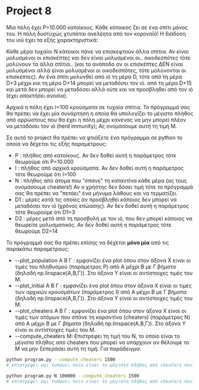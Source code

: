 # Project 8
<!-- https://github.com/kantale/python_lessons/blob/master/assignment_5.ipynb -->

Μία πόλη έχει P=10.000 κατοίκους.
Κάθε κάτοικος ζει σε ένα σπίτι μόνος του.
H πόλη δυστυχώς χτυπάται ανελέητα από τον κοροναϊό!
Η διάδοση του ιού έχει τα εξής χαρακτηριστικά:

Κάθε μέρα τυχαίοι N κάτοικοι πάνε να επισκεφτούν άλλα σπίτια. Αν είναι μολυσμένοι οι επισκέπτες και δεν είναι μολυσμένοι οι.. οικοδεσπότες τότε μολύνουν τα άλλα σπίτια.. (και το ανάποδο αν οι επισκέπτες ΔΕΝ είναι μολυσμένοι αλλά είναι μολυσμένοι οι οικοδεσπότες, τότε μολύνονται οι επισκέπτες). Αν ένα σπίτι μολυνθεί από ιό τη μέρα D, τότε από τη μέρα D+3 μέχρι και τη μέρα D+14 μπορεί να μεταδόσει τον ιό. από τη μέρα D+15 και μετά δεν μπορεί να μεταδόσει αλλά ούτε και να προσβληθεί από τον ιό (έχει αποκτήσει ανοσία). 

Αρχικά η πόλη έχει I=100 κρούσματα σε τυχαία σπίτια. To πρόγραμμά σας θα πρέπει να έχει μία συνάρτηση η οποία θα υπολογίζει το μέγιστο πλήθος από αρρώστους που θα έχει η πόλη μέχρι κανένας να μην μπορεί πλέον να μεταδόσει τον ιό (herd immunity); Ας ονομάσουμε αυτή τη τιμή Μ. 

Σε αυτό το project θα πρέπει να φτιάξετε ένα πρόγραμμα σε python το οποία να δέχεται τις εξής παραμέτρους:
* P : πλήθος από κατοίκους. Αν δεν δοθεί αυτή η παράμετρος τότε θεωρούμε ότι P=10.000
* I : πλήθος από αρχικά κρούσματα. Αν δεν δοθεί αυτή η παράμετρος τότε θεωρούμε ότι Ι=100
* Ν : πλήθος από άτομα που "σπάνε" τη καταντίνα κάθε μέρα (ας τους ονομάσουμε cheaters!) Αν ο χρήστης δεν δόσει τιμή τότε το πρόγραμμά σας θα πρέπει να "πετάει" ένα μήνυμα λάθους και να τερματίζει. 
* D1 : μέρες κατά τις οποίες αν προσβληθεί κάποιος δεν μπορεί να μεταδόσει τον ιό (χρόνος επώασης). Αν δεν δοθεί αυτή η παράμετρος τότε θεωρούμε ότι D1=3
* D2 : μέρες μετά από τη προσβολή με τον ιό, που δεν μπορεί κάποιος να θεωρείτε μολυσματικός. Αν δεν δοθεί αυτή η παράμετρος τότε θεωρούμε D2=14

Το πρόγραμμά σας θα πρέπει επίσης να δέχεται **μόνο μία** από τις παρακάτω παραμετρους:
* --plot_population A B Γ : εμφανίζει ένα plot όπου στον άξονα X είναι οι τιμές του πληθυσμού (παράμετρος P) από Α μέχρι Β με Γ βήματα (δηλαδή np.linspace(Α,Β,Γ)). Στο άξονα Y είναι οι αντίστοιχες τιμές του Μ.
* --plot_initial Α Β Γ  : εμφανίζει ένα plot όπου στον άξονα X είναι οι τιμές των αρχικών κρουσμάτων (παράμετρος I) από Α μέχρι Β με Γ βήματα (δηλαδή np.linspace(Α,Β,Γ)). Στο άξονα Y είναι οι αντίστοιχες τιμές του Μ.
* --plot_cheaters Α Β Γ : εμφανίζει ένα plot όπου στον άξονα X είναι οι τιμές των ατόμων που σπάνε τη καραντίνα (cheaters) (παράμετρος N) από Α μέχρι Β με Γ βήματα (δηλαδή np.linspace(Α,Β,Γ)). Στο άξονα Y είναι οι αντίστοιχες τιμές του Μ.
* --compute_cheaters Μ: Επιστρέφει τη τιμή του N, το οποίο είναι το μέγιστο πλήθος από cheaters που μπορεί να υπάρχουν αν θέλουμε το M να μην ξεπεράσει αυτή τη τιμή. Για παράδειγμα:

```bash
python program.py --compute_cheaters 1500
# επιστρέφει και τυπώνει ποιο είναι το μέγιστο πλήθος από cheaters που μπορούν να υπάρχουν αν δεν θέλουμε το μέγιστο πλήθος από κρούσματα να ξεπεράσει το 1500, με τις default τιμές των υπόλοιπων παραμέτρων. 

python program.py Ν 100000 --compute_cheaters 1500
# επιστρέφει και τυπώνει ποιο είναι το μέγιστο πλήθος από cheaters που μπορούν να υπάρχουν αν δεν θέλουμε το μέγιστο πλήθος από κρούσματα να ξεπεράσει το 1500, σε μια πόλη από 100.0000 κατοίκους και τις υπόλοιπες τιμές (I, N, D1 και D2) ίσες με τις default τιμές τους. 
```



